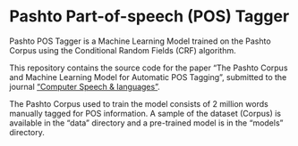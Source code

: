 # Pashto Part-of-speech (POS) Tagger

Pashto POS Tagger is a Machine Learning Model trained on the Pashto Corpus using the Conditional Random Fields (CRF) algorithm.

This repository contains the source code for the paper “The Pashto Corpus and Machine Learning Model for Automatic POS Tagging”, submitted to the journal [“Computer Speech & languages”](https://www.sciencedirect.com/journal/computer-speech-and-language).

The Pashto Corpus used to train the model consists of 2 million words manually tagged for POS information. A sample of the dataset (Corpus) is available in the “data” directory and a pre-trained model is in the “models” directory. 
